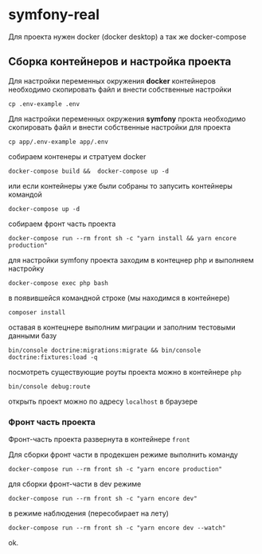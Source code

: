 # symfony-real
Для проекта нужен docker (docker desktop) а так же docker-compose

## Сборка контейнеров и настройка проекта
Для настройки переменных окружения **docker** контейнеров необходимо скопировать файл и внести собственные настройки
```shell
cp .env-example .env
```
Для настройки переменных окружения **symfony** прокта необходимо скопировать файл и внести собственные настройки для проекта
```shell
cp app/.env-example app/.env
```
собираем контенеры и стратуем docker
```shell
docker-compose build &&  docker-compose up -d
```
или если контейнеры уже были собраны то запусить контейнеры командой
```shell
docker-compose up -d
```

собираем фронт часть проекта
```shell
docker-compose run --rm front sh -c "yarn install && yarn encore production"
```
для настройки symfony проекта заходим в контецнер php и выполняем настройку
```shell
docker-compose exec php bash
```
в появившейся командной строке (мы находимся в контейнере)
```shell
composer install  
```
оставая в контецнере выполним миграции и заполним тестовыми данными базу
```shell
bin/console doctrine:migrations:migrate && bin/console doctrine:fixtures:load -q
```
посмотреть существующие роуты проекта можно в контейнере `php`
```shell
bin/console debug:route
```
открыть проект можно по адресу `localhost` в браузере

### Фронт часть проекта
Фронт-часть проекта развернута в контейнере `front`

Для сборки фронт части в продекшен режиме выполнить команду 
```shell
docker-compose run --rm front sh -c "yarn encore production"
```
для сборки фронт-части в dev режиме
```shell
docker-compose run --rm front sh -c "yarn encore dev"
```
в режиме наблюдения (пересобирает на лету)
```shell
docker-compose run --rm front sh -c "yarn encore dev --watch"
```

ok.

